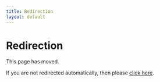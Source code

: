 ```yaml
---
title: Redirection
layout: default
---
```

# Redirection

This page has moved.

If you are not redirected automatically, then please [click here](https://github.com/hojak/awesome-architecture).
